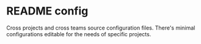 # README config 
Cross projects and cross teams source configuration files.
There's minimal configurations editable for the needs of specific projects.
